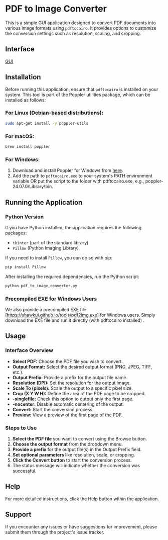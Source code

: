 # PDF to Image Converter

This is a simple GUI application designed to convert PDF documents into various image formats using `pdftocairo`. It provides options to customize the conversion settings such as resolution, scaling, and cropping.

## Interface

[GUI](gui.png)

## Installation

Before running this application, ensure that `pdftocairo` is installed on your system. This tool is part of the Poppler utilities package, which can be installed as follows:

### For Linux (Debian-based distributions):

```sh
sudo apt-get install -y poppler-utils
```

### For macOS:

```sh
brew install poppler
```

### For Windows:

1. Download and install Poppler for Windows from [here](https://github.com/oschwartz10612/poppler-windows).
2. Add the path to `pdftocairo.exe` to your system's PATH environment variable OR put the script to the folder with pdftocairo.exe, e.g., poppler-24.07.0\Library\bin\.

## Running the Application

### Python Version

If you have Python installed, the application requires the following packages:

- `tkinter` (part of the standard library)
- `Pillow` (Python Imaging Library)

If you need to install `Pillow`, you can do so with pip:

```sh
pip install Pillow
```

After installing the required dependencies, run the Python script:

```sh
python pdf_to_image_converter.py
```

### Precompiled EXE for Windows Users

We also provide a precompiled EXE file [https://shawkui.github.io/tools/pdf2img.exe] for Windows users. Simply download the EXE file and run it directly  (with pdftocairo installed) .

## Usage

### Interface Overview

- **Select PDF:** Choose the PDF file you wish to convert.
- **Output Format:** Select the desired output format (PNG, JPEG, TIFF, etc.).
- **Output Prefix:** Provide a prefix for the output file name.
- **Resolution (DPI):** Set the resolution for the output image.
- **Scale To (pixels):** Scale the output to a specific pixel size.
- **Crop (X Y W H):** Define the area of the PDF page to be cropped.
- **-singlefile:** Check this option to output only the first page.
- **-nocenter:** Disable automatic centering of the output.
- **Convert:** Start the conversion process.
- **Preview:** View a preview of the first page of the PDF.

### Steps to Use

1. **Select the PDF file** you want to convert using the Browse button.
2. **Choose the output format** from the dropdown menu.
3. **Provide a prefix** for the output file(s) in the Output Prefix field.
4. **Set optional parameters** like resolution, scale, or cropping.
5. **Click the Convert button** to start the conversion process.
6. The status message will indicate whether the conversion was successful.

## Help

For more detailed instructions, click the Help button within the application.

## Support

If you encounter any issues or have suggestions for improvement, please submit them through the project's issue tracker.
